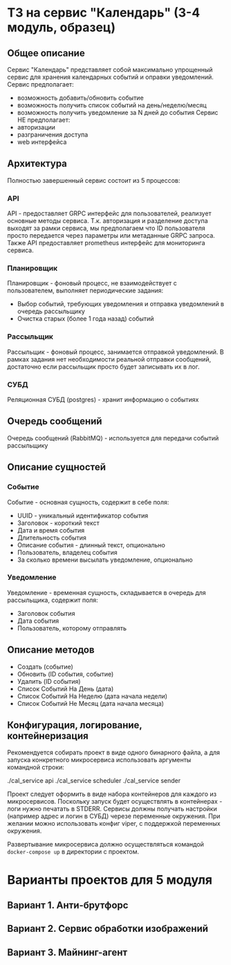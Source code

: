 # ТЗ на сервис "Календарь" (3-4 модуль, образец)


## Общее описание

Сервис "Календарь" представляет собой максимально упрощенный сервис для хранения календарных событий и оправки уведомлений.
Сервис предполагает:
* возможность добавить/обновить событие
* возможность получить список событий на день/неделю/месяц
* возможность получить уведомление за N дней до события
Сервис НЕ предполагает:
* авторизации
* разграничения доступа
* web интерфейса


## Архитектура

Полностью завершенный сервис состоит из 5 процессов:

### API
API - предоставляет GRPC интерфейс для пользователей, реализует основные методы сервиса.
Т.к. авторизация и разделение доступа выходят за рамки сервиса, мы предполагаем что ID пользователя
просто передается через параметры или метаданные GRPC запроса.
Также API предоставляет prometheus интерфейс для мониторинга сервиса.

### Планировщик
Планировщик - фоновый процесс, не взаимодействует с пользователем, выполняет периодические задания:
* Выбор событий, требующих уведомления и отправка уведомлений в очередь рассыльщику
* Очистка старых (более 1 года назад) событий

### Рассыльщик
Рассыльщик - фоновый процесс, занимается отправкой уведомлений.
В рамках задания нет необходимости реальной отправки сообщений, достаточно если рассыльщик просто будет записывать их в лог.

### СУБД
Реляционная СУБД (postgres) - хранит информацию о событиях

## Очередь сообщений
Очередь сообщений (RabbitMQ) - используется для передачи событий рассыльщику


## Описание сущностей

### Событие
Событие - основная сущность, содержит в себе поля:
* UUID - уникальный идентификатор события
* Заголовок - короткий текст
* Дата и время события
* Длительность события
* Описание события - длинный текст, опционально
* Пользователь, владелец события
* За сколько времени высылать уведомление, опционально

### Уведомление
Уведомление - временная сущность, складывается в очередь для рассыльщика, содержит поля:
* Заголовок события
* Дата события
* Пользователь, которому отправлять

## Описание методов
* Создать (событие)
* Обновить (ID события, событие)
* Удалить (ID события)
* Список Событий На День (дата)
* Список Событий На Неделю (дата начала недели)
* Список Событий Не Месяц (дата начала месяца)

## Конфигурация, логирование, контейнеризация

Рекомендуется собирать проект в виде одного бинарного файла, а для запуска 
конкретного микросервиса использовать аргументы командной строки:

./cal_service api
./cal_service scheduler
./cal_service sender

Проект следует оформить в виде набора контейнеров для каждого из микросервисов.
Поскольку запуск будет осуществлять в контейнерах - логи нужно печатать в STDERR.
Сервисы должны получать настройки (например адрес и логин в СУБД) черезе переменные окружения.
При желании можно использовать конфиг viper, с поддержкой переменных окружения.

Развертывание микросервиса должно осуществляться командой `docker-compose up` в директории с проектом.




# Варианты проектов для 5 модуля

## Вариант 1. Анти-брутфорс

## Вариант 2. Сервис обработки изображений

## Вариант 3. Майнинг-агент
